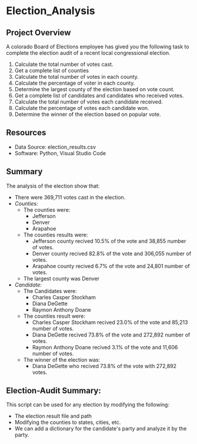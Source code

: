 # Election_Analysis
## Project Overview
A colorado Board of Elections employee has gived you the following task to complete the election audit of a recent local congressional election. 

1. Calculate the total number of votes cast.
2. Get a complete list of counties
3. Calculate the total number of votes in each county.
4. Calculate the percentage of voter in each county.
5. Determine the largest county of the election based on vote count.
6. Get a complete list of candidates and candidates who received votes.
7. Calculate the total number of votes each candidate received.
8. Calculate the percentage of votes each candidate won.
9. Determine the winner of the election based on popular vote. 

## Resources
- Data Source: election_results.csv
- Software: Python, Visual Studio Code

## Summary
The analysis of the election show that:
- There were 369,711 votes cast in the election.
- *Counties:* 
  - The counties were:
    - Jefferson
    - Denver
    - Arapahoe
  - The counties results were:
    - Jefferson county recived 10.5% of the vote and 38,855 number of votes. 
    - Denver county recived 82.8% of the vote and 306,055 number of votes.
    - Arapahoe county recived 6.7% of the vote and 24,801 number of votes.
  - The largest county was Denver 
- *Candidate:*
  - The Candidates were:
    - Charles Casper Stockham
    - Diana DeGette
    - Raymon Anthony Doane
  - The counties result were:
    - Charles Casper Stockham recived 23.0% of the vote and 85,213 number of votes. 
    - Diana DeGette recived 73.8% of the vote and 272,892 number of votes.
    - Raymon Anthony Doane recived 3.1% of the vote and 11,606 number of votes.
  - The winner of the election was: 
    - Diana DeGette who recived 73.8% of the vote with 272,892 votes.
## Election-Audit Summary:
This script can be used for any election by modifying the following:
- The election result file and path
- Modifying the counties to states, cities, etc. 
- We can add a dictionary for the candidate's party and analyze it by the party. 
  
